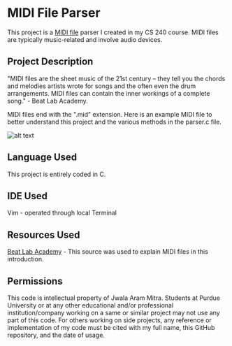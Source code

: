 # MIDI File Parser
This project is a [MIDI file](https://wiki.ccarh.org/wiki/MIDI_file_parsing_homework) parser I created in my CS 240 course. MIDI files are typically music-related and involve audio devices.

## Project Description
"MIDI files are the sheet music of the 21st century – they tell you the chords and melodies artists wrote for songs and the often even the drum arrangements. MIDI files can contain the inner workings of a complete song." - Beat Lab Academy.

MIDI files end with the ".mid" extension. Here is an example MIDI file to better understand this project and the various methods in the parser.c file.

![alt text][MIDI file example]

[MIDI file example]: https://i.stack.imgur.com/jWWFg.png

## Language Used
This project is entirely coded in C.

## IDE Used
Vim - operated through local Terminal

## Resources Used
[Beat Lab Academy](https://beatlabacademy.com/free-midi/) - This source was used to explain MIDI files in this introduction.

## Permissions
This code is intellectual property of Jwala Aram Mitra. Students at Purdue University or at any other educational and/or professional institution/company working on a same or similar project may not use any part of this code. For others working on side projects, any reference or implementation of my code must be cited with my full name, this GitHub repository, and the date of usage.
